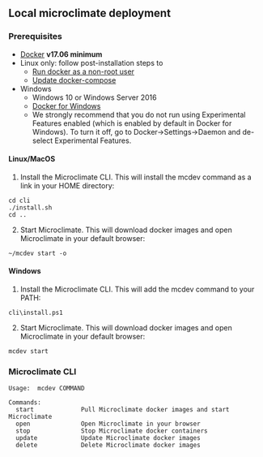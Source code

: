 ## Local microclimate deployment

### Prerequisites
* [Docker](https://www.docker.com/get-docker) **v17.06 minimum**
* Linux only: follow post-installation steps to
  * [Run docker as a non-root user](https://docs.docker.com/engine/installation/linux/linux-postinstall/)
  * [Update docker-compose](https://docs.docker.com/compose/install/)
* Windows
  * Windows 10 or Windows Server 2016
  * [Docker for Windows](https://www.docker.com/docker-windows)
  * We strongly recommend that you do not run using Experimental Features enabled (which is enabled by default in Docker for Windows). To turn it off, go to Docker->Settings->Daemon and de-select Experimental Features.

#### Linux/MacOS
1. Install the Microclimate CLI. This will install the mcdev command as a link in your HOME directory:
```
cd cli
./install.sh
cd ..
```
2. Start Microclimate. This will download docker images and open Microclimate in your default browser:
```
~/mcdev start -o
```

#### Windows
1. Install the Microclimate CLI. This will add the mcdev command to your PATH:
```
cli\install.ps1
```
2. Start Microclimate. This will download docker images and open Microclimate in your default browser:
```
mcdev start
```

### Microclimate CLI
```
Usage:  mcdev COMMAND

Commands:
  start             Pull Microclimate docker images and start Microclimate
  open              Open Microclimate in your browser
  stop              Stop Microclimate docker containers
  update            Update Microclimate docker images
  delete            Delete Microclimate docker images
```
